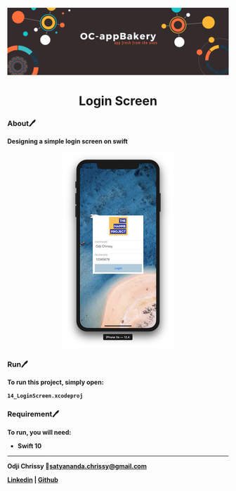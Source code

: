 ![OC-appBakery Banner](Documentation/appBakeryBanner.png)

<center>
    <h1> <B>Login Screen </h1>
</center>

### About🖊
Designing a simple login screen on swift

<p align="center">
    <img src="Documentation/shot1.png">
</p>

### Run🖊
To run this project, simply open:
```
14_LoginScreen.xcodeproj
```

### Requirement🖊
To run, you will need:
* Swift 10

---
Odji Chrissy 📩[satyananda.chrissy@gmail.com](mailto:satyananda.chrissy@gmail.com)

[Linkedin](https://linkedin.com/in/chrissysatyananda) | [Github](https://github.com/odjichrissy)

